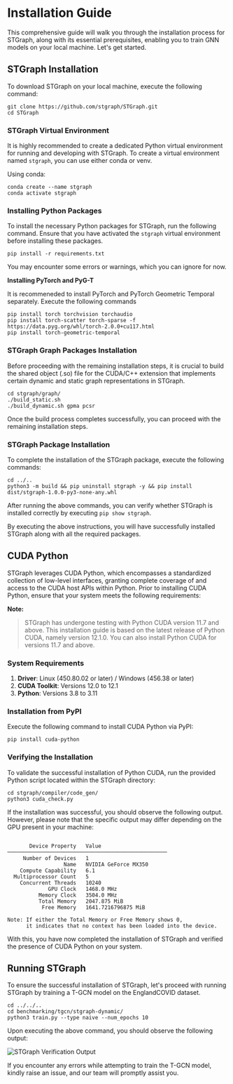 # Installation Guide

This comprehensive guide will walk you through the installation process for STGraph, along with its essential prerequisites, enabling you to train GNN models on your local machine. Let's get started.

## STGraph Installation

To download STGraph on your local machine, execute the following command:

```
git clone https://github.com/stgraph/STGraph.git
cd STGraph
```

### STGraph Virtual Environment

It is highly recommended to create a dedicated Python virtual environment for running and developing with STGraph. To create a virtual environment named `stgraph`, you can use either conda or venv.

Using conda:

```
conda create --name stgraph
conda activate stgraph
```

### Installing Python Packages

To install the necessary Python packages for STGraph, run the following command. Ensure that you have activated the `stgraph` virtual environment before installing these packages.

```
pip install -r requirements.txt
```

You may encounter some errors or warnings, which you can ignore for now. 

**Installing PyTorch and PyG-T**

It is recommeneded to install PyTorch and PyTorch Geometric Temporal separately. Execute the following commands

```
pip install torch torchvision torchaudio
pip install torch-scatter torch-sparse -f https://data.pyg.org/whl/torch-2.0.0+cu117.html
pip install torch-geometric-temporal
```

### STGraph Graph Packages Installation

Before proceeding with the remaining installation steps, it is crucial to build the shared object (.so) file for the CUDA/C++ extension that implements certain dynamic and static graph representations in STGraph. 

```
cd stgraph/graph/
./build_static.sh
./build_dynamic.sh gpma pcsr
```
Once the build process completes successfully, you can proceed with the remaining installation steps.

### STGraph Package Installation

To complete the installation of the STGraph package, execute the following commands:

```
cd ../..
python3 -m build && pip uninstall stgraph -y && pip install dist/stgraph-1.0.0-py3-none-any.whl
```

After running the above commands, you can verify whether STGraph is installed correctly by executing `pip show stgraph`.

By executing the above instructions, you will have successfully installed STGraph along with all the required packages.

## CUDA Python

STGraph leverages CUDA Python, which encompasses a standardized collection of low-level interfaces, granting complete coverage of and access to the CUDA host APIs within Python. Prior to installing CUDA Python, ensure that your system meets the following requirements:

**Note:**
> STGraph has undergone testing with Python CUDA version 11.7 and above. This installation guide is based on the latest release of Python CUDA, namely version 12.1.0. You can also install Python CUDA for versions 11.7 and above.

### System Requirements

1. **Driver**: Linux (450.80.02 or later) / Windows (456.38 or later)
2. **CUDA Toolkit**: Versions 12.0 to 12.1
3. **Python**: Versions 3.8 to 3.11

### Installation from PyPI

Execute the following command to install CUDA Python via PyPI:

```
pip install cuda-python
```

### Verifying the Installation

To validate the successful installation of Python CUDA, run the provided Python script located within the STGraph directory:

```
cd stgraph/compiler/code_gen/
python3 cuda_check.py
```

If the installation was successful, you should observe the following output. However, please note that the specific output may differ depending on the GPU present in your machine:

```

       Device Property   Value
───────────────────────────────────────────────────
     Number of Devices   1
                  Name   NVIDIA GeForce MX350
    Compute Capability   6.1
  Multiprocessor Count   5
    Concurrent Threads   10240
             GPU Clock   1468.0 MHz
          Memory Clock   3504.0 MHz
          Total Memory   2047.875 MiB
           Free Memory   1641.7216796875 MiB

Note: If either the Total Memory or Free Memory shows 0,
      it indicates that no context has been loaded into the device.
```

With this, you have now completed the installation of STGraph and verified the presence of CUDA Python on your system.

## Running STGraph

To ensure the successful installation of STGraph, let's proceed with running STGraph by training a T-GCN model on the EnglandCOVID dataset.

```
cd ../../..
cd benchmarking/tgcn/stgraph-dynamic/
python3 train.py --type naive --num_epochs 10
```

Upon executing the above command, you should observe the following output:

![STGraph Verification Output](assets/STGraph%20verification%20output.png)

If you encounter any errors while attempting to train the T-GCN model, kindly raise an issue, and our team will promptly assist you.

